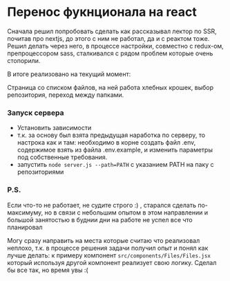 # Перенос фукнционала на react

Сначала решил попробовать сделать как рассказывал лектор по SSR, почитав про nextjs, до этого с ним не работал, да и с реактом тоже.
Решил делать через него, в процессе настройки, совместно с redux-ом, препроцессором sass, сталкивался с рядом проблем которые очень стопорили.

В итоге реализовано на текущий момент:

Страница со списком файлов, на ней работа хлебных крошек, выбор репозитория, переход между папками.

### Запуск сервера

* Установить зависимости
* т.к. за основу был взята предыдущая наработка по серверу, то настрока как и там: 
необходимо в корне создать файл .env, содержимое взять из файла .env.example, и изменить параметры под собственные требования.
* запустить `node server.js --path=PATH` с указанием PATH на паку с репозиториями

### P.S.

Если что-то не работает, не судите строго :) , старался сделать по-максимуму, но в связи с небольшим опытом в 
этом направлении и большой занятостью в буднии дни на работе не успел все что планировал

Могу сразу направить на места которые считаю что реализовал неплохо, т.к. в процессе решения задачи получил опыт и понял как лучше делать:
к примеру компонент `src/components/Files/Files.jsx` который используя другой компонент реализует свою логику. Сделал бы все так, но время увы :(


